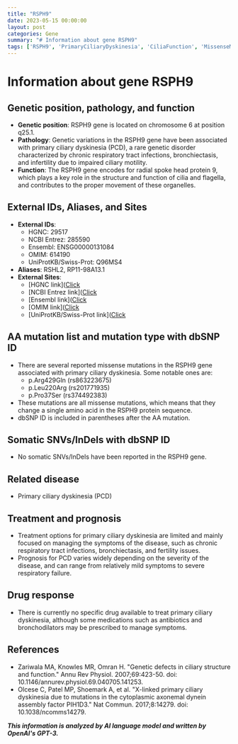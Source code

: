 ```yaml
---
title: "RSPH9"
date: 2023-05-15 00:00:00
layout: post
categories: Gene
summary: "# Information about gene RSPH9"
tags: ['RSPH9', 'PrimaryCiliaryDyskinesia', 'CiliaFunction', 'MissenseMutations', 'SymptomManagement', 'Prognosis', 'GeneticDisorders', 'RespiratoryTractInfections']
---
```


# Information about gene RSPH9

## Genetic position, pathology, and function
- **Genetic position**: RSPH9 gene is located on chromosome 6 at position q25.1.
- **Pathology**: Genetic variations in the RSPH9 gene have been associated with primary ciliary dyskinesia (PCD), a rare genetic disorder characterized by chronic respiratory tract infections, bronchiectasis, and infertility due to impaired ciliary motility.
- **Function**: The RSPH9 gene encodes for radial spoke head protein 9, which plays a key role in the structure and function of cilia and flagella, and contributes to the proper movement of these organelles.

## External IDs, Aliases, and Sites
- **External IDs**: 
  - HGNC: 29517
  - NCBI Entrez: 285590
  - Ensembl: ENSG00000131084
  - OMIM: 614190
  - UniProtKB/Swiss-Prot: Q96MS4
- **Aliases**: RSHL2, RP11-98A13.1
- **External Sites**:
  - [HGNC link]([Click](https://www.genecards.org/cgi-bin/carddisp.pl?gene=RSPH9)
  - [NCBI Entrez link]([Click](https://www.ncbi.nlm.nih.gov/gene/285590)
  - [Ensembl link]([Click](https://www.ensembl.org/Homo_sapiens/Gene/Summary?db=core;g=ENSG00000131084;r=6:153422718-153427276)
  - [OMIM link]([Click](https://omim.org/entry/614190)
  - [UniProtKB/Swiss-Prot link]([Click](https://www.uniprot.org/uniprot/Q96MS4)

## AA mutation list and mutation type with dbSNP ID
- There are several reported missense mutations in the RSPH9 gene associated with primary ciliary dyskinesia. Some notable ones are: 
  - p.Arg429Gln (rs863223675)
  - p.Leu220Arg (rs201771935)
  - p.Pro37Ser (rs374492383)
- These mutations are all missense mutations, which means that they change a single amino acid in the RSPH9 protein sequence.
- dbSNP ID is included in parentheses after the AA mutation.

## Somatic SNVs/InDels with dbSNP ID
- No somatic SNVs/InDels have been reported in the RSPH9 gene.

## Related disease
- Primary ciliary dyskinesia (PCD)

## Treatment and prognosis
- Treatment options for primary ciliary dyskinesia are limited and mainly focused on managing the symptoms of the disease, such as chronic respiratory tract infections, bronchiectasis, and fertility issues.
- Prognosis for PCD varies widely depending on the severity of the disease, and can range from relatively mild symptoms to severe respiratory failure.

## Drug response
- There is currently no specific drug available to treat primary ciliary dyskinesia, although some medications such as antibiotics and bronchodilators may be prescribed to manage symptoms.

## References
- Zariwala MA, Knowles MR, Omran H. "Genetic defects in ciliary structure and function." Annu Rev Physiol. 2007;69:423-50. doi: 10.1146/annurev.physiol.69.040705.141253.
- Olcese C, Patel MP, Shoemark A, et al. "X-linked primary ciliary dyskinesia due to mutations in the cytoplasmic axonemal dynein assembly factor PIH1D3." Nat Commun. 2017;8:14279. doi: 10.1038/ncomms14279.

**_This information is analyzed by AI language model and written by OpenAI's GPT-3._**